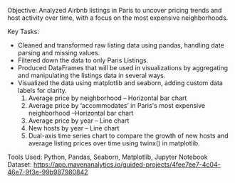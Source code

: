 Objective: Analyzed Airbnb listings in Paris to uncover pricing trends and host activity over time, with a focus on the most expensive neighborhoods.

Key Tasks:
- Cleaned and transformed raw listing data using pandas, handling date parsing and missing values.
- Filtered down the data to only Paris Listings.
- Produced DataFrames that will be used in visualizations by aggregating and manipulating the listings data in several ways.
- Visualized the data using matplotlib and seaborn, adding custom data labels for clarity.
  1. Average price by neighborhood – Horizontal bar chart
  2. Average price by ‘accommodates’ in Paris's most expensive neighborhood –Horizontal bar chart
  3. Average price by year – Line chart
  4. New hosts by year – Line chart
  5. Dual-axis time series chart to compare the growth of new hosts and average listing prices over time using twinx() in matplotlib.

Tools Used: Python, Pandas, Seaborn, Matplotlib, Jupyter Notebook
Dataset: https://app.mavenanalytics.io/guided-projects/4fee7ee7-4c04-46e7-9f3e-99b987980842


